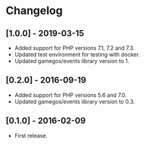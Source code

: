 # Changelog

## [1.0.0] - 2019-03-15
* Added support for PHP versions 7.1, 7.2 and 7.3.
* Updated test environment for testing with docker.
* Updated gamegos/events library version to 1.

## [0.2.0] - 2016-09-19
* Added support for PHP versions 5.6 and 7.0.
* Updated gamegos/events library version to 0.3.

## [0.1.0] - 2016-02-09
* First release. 
